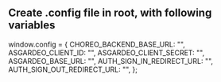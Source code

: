 ## Create .config file in root, with following variables

window.config = {
  CHOREO_BACKEND_BASE_URL: "",
  ASGARDEO_CLIENT_ID: "",
  ASGARDEO_CLIENT_SECRET: "",
  ASGARDEO_BASE_URL: "",
  AUTH_SIGN_IN_REDIRECT_URL: "",
  AUTH_SIGN_OUT_REDIRECT_URL: "",
};
